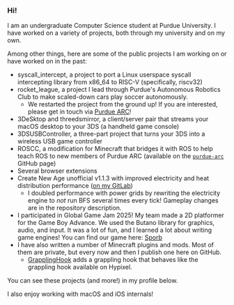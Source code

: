 ### Hi!

I am an undergraduate Computer Science student at Purdue University. I have worked on a variety of projects, both through my university and on my own.

Among other things, here are some of the public projects I am working on or have worked on in the past:
 - syscall_intercept, a project to port a Linux userspace syscall intercepting library from x86_64 to RISC-V (specifically, riscv32)
 - rocket_league, a project I lead through Purdue's Autonomous Robotics Club to make scaled-down cars play soccer autonomously.
   - We restarted the project from the ground up! If you are interested, please get in touch via [Purdue ARC](https://purduearc.com)!
 - 3DeSktop and threedsmirror, a client/server pair that streams your macOS desktop to your 3DS (a handheld game console)
 - 3DSUSBController, a three-part project that turns your 3DS into a wireless USB game controller
 - ROSCC, a modification for Minecraft that bridges it with ROS to help teach ROS to new members of Purdue ARC (available on the [`purdue-arc`](https://github.com/purdue-arc) GitHub page)
 - Several browser extensions
 - Create New Age unofficial v1.1.3 with improved electricity and heat distribution performance ([on my GitLab](https://gitlab.com/jcrm1/create-new-age-newnetworks/-/tree/forge))
   - I doubled performance with power grids by rewriting the electricity engine to *not* run BFS several times every tick! Gameplay changes are in the repository description.
 - I participated in Global Game Jam 2025! My team made a 2D platformer for the Game Boy Advance. We used the Butano library for graphics, audio, and input. It was a lot of fun, and I learned a lot about writing game engines! You can find our game here: [Sporb](https://github.com/ArtemiiAkhunov/Sporb)
 - I have also written a number of Minecraft plugins and mods. Most of them are private, but every now and then I publish one here on GitHub.
   - [GrapplingHook](https://github.com/jcrm1/GrapplingHook) adds a grappling hook that behaves like the grappling hook available on Hypixel.

You can see these projects (and more!) in my profile below.

I also enjoy working with macOS and iOS internals!
